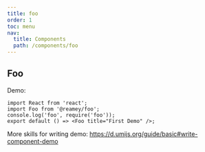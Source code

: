 ```yaml
---
title: foo
order: 1
toc: menu
nav:
  title: Components
  path: /components/foo
---
```


## Foo

Demo:

<!-- <API></API> -->

```tsx
import React from 'react';
import Foo from '@reamey/foo';
console.log('foo', require('foo'));
export default () => <Foo title="First Demo" />;
```

More skills for writing demo: https://d.umijs.org/guide/basic#write-component-demo
